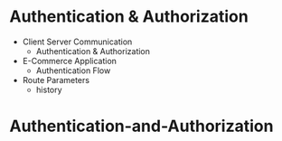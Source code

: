 # Authentication & Authorization

- Client Server Communication
  - Authentication & Authorization
- E-Commerce Application
  - Authentication Flow
- Route Parameters
  - history
# Authentication-and-Authorization
